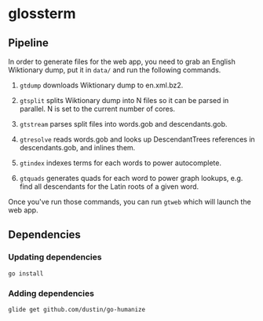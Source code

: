 # glossterm

## Pipeline

In order to generate files for the web app, you need to grab an English
Wiktionary dump, put it in `data/` and run the following commands.

1. `gtdump`    downloads Wiktionary dump to en.xml.bz2.

1. `gtsplit`   splits Wiktionary dump into N files so it can be parsed
               in parallel. N is set to the current number of cores.

2. `gtstream`  parses split files into words.gob and descendants.gob.

3. `gtresolve` reads words.gob and looks up DescendantTrees references
               in descendants.gob, and inlines them.

4. `gtindex`   indexes terms for each words to power autocomplete.

5. `gtquads`   generates quads for each word to power graph lookups,
               e.g. find all descendants for the Latin roots of a
               given word.

Once you've run those commands, you can run `gtweb` which will launch
the web app.

## Dependencies

### Updating dependencies

`go install`

### Adding dependencies

`glide get github.com/dustin/go-humanize`
